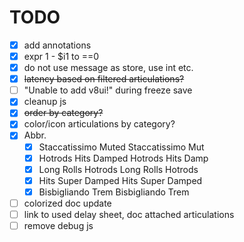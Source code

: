 # TODO

- [x] add annotations
- [x] expr 1 - $i1 to ==0
- [x] do not use message as store, use int etc.
- [x] ~~latency based on filtered articulations?~~
- [ ] "Unable to add v8ui!" during freeze save
- [x] cleanup js
- [x] ~~order by category?~~
- [x] color/icon articulations by category?
- [x] Abbr.
  - [x] Staccatissimo Muted  Staccatissimo Mut
  - [x] Hotrods Hits Damped  Hotrods Hits Damp
  - [x] Long Rolls Hotrods   Long Rolls Hotrods
  - [x] Hits Super Damped    Hits Super Damped
  - [x] Bisbigliando Trem    Bisbigliando Trem
- [ ] colorized doc update
- [ ] link to used delay sheet, doc attached articulations
- [ ] remove debug js

